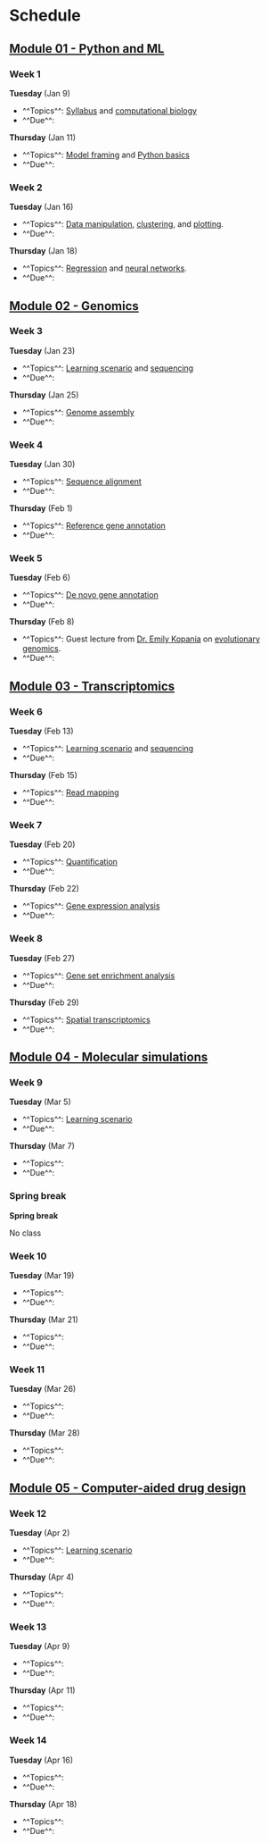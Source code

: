 # Schedule

## [Module 01 - Python and ML][module 01]

### Week 1

**Tuesday** (Jan 9)

-   ^^Topics^^: [Syllabus](/syllabus) and [computational biology](/modules/modeling/comp-bio)
-   ^^Due^^:

**Thursday** (Jan 11)

-   ^^Topics^^: [Model framing](/modules/modeling/model-framing) and [Python basics](/modules/modeling/python-basics)
-   ^^Due^^:

### Week 2

**Tuesday** (Jan 16)

-   ^^Topics^^: [Data manipulation](/modules/modeling/data-manipulation), [clustering](/modules/modeling/clustering), and [plotting](/modules/modeling/plotting).
-   ^^Due^^:

**Thursday** (Jan 18)

-   ^^Topics^^: [Regression](/modules/modeling/regression) and [neural networks](/modules/modeling/neural-networks).
-   ^^Due^^:

## [Module 02 - Genomics][module 02]

### Week 3

**Tuesday** (Jan 23)

-   ^^Topics^^: [Learning scenario](/modules/genomics/learning-scenario) and [sequencing](/modules/genomics/sequencing)
-   ^^Due^^:

**Thursday** (Jan 25)

-   ^^Topics^^: [Genome assembly](/modules/genomics/genome-assembly)
-   ^^Due^^:

### Week 4

**Tuesday** (Jan 30)

-   ^^Topics^^: [Sequence alignment](/modules/genomics/sequence-alignment)
-   ^^Due^^:

**Thursday** (Feb 1)

-   ^^Topics^^: [Reference gene annotation](/modules/genomics/ref-gene-annotation)
-   ^^Due^^:

### Week 5

**Tuesday** (Feb 6)

-   ^^Topics^^: [De novo gene annotation](/modules/genomics/de-novo-gene-annotation)
-   ^^Due^^:

**Thursday** (Feb 8)

-   ^^Topics^^: Guest lecture from [Dr. Emily Kopania](https://ekopania.github.io/) on [evolutionary genomics](/modules/genomics/evolutionary-genomics).
-   ^^Due^^:

## [Module 03 - Transcriptomics][module 03]

### Week 6

**Tuesday** (Feb 13)

-   ^^Topics^^: [Learning scenario](/modules/transcriptomics/learning-scenario) and [sequencing](/modules/transcriptomics/sequencing)
-   ^^Due^^:

**Thursday** (Feb 15)

-   ^^Topics^^: [Read mapping](/modules/transcriptomics/read-mapping)
-   ^^Due^^:

### Week 7

**Tuesday** (Feb 20)

-   ^^Topics^^: [Quantification](/modules/transcriptomics/quantification)
-   ^^Due^^:

**Thursday** (Feb 22)

-   ^^Topics^^: [Gene expression analysis](/modules/transcriptomics/gene-expression-analysis)
-   ^^Due^^:

### Week 8

**Tuesday** (Feb 27)

-   ^^Topics^^: [Gene set enrichment analysis](/modules/transcriptomics/gene-set-enrichment)
-   ^^Due^^:

**Thursday** (Feb 29)

-   ^^Topics^^: [Spatial transcriptomics](/modules/transcriptomics/spatial)
-   ^^Due^^:

## [Module 04 - Molecular simulations][module 04]

### Week 9

**Tuesday** (Mar 5)

-   ^^Topics^^: [Learning scenario](/modules/simulations/learning-scenario)
-   ^^Due^^:

**Thursday** (Mar 7)

-   ^^Topics^^:
-   ^^Due^^:

### Spring break

**Spring break**

No class

### Week 10

**Tuesday** (Mar 19)

-   ^^Topics^^:
-   ^^Due^^:

**Thursday** (Mar 21)

-   ^^Topics^^:
-   ^^Due^^:

### Week 11

**Tuesday** (Mar 26)

-   ^^Topics^^:
-   ^^Due^^:

**Thursday** (Mar 28)

-   ^^Topics^^:
-   ^^Due^^:

## [Module 05 - Computer-aided drug design][module 05]

### Week 12

**Tuesday** (Apr 2)

-   ^^Topics^^: [Learning scenario](/modules/cadd/learning-scenario)
-   ^^Due^^:

**Thursday** (Apr 4)

-   ^^Topics^^:
-   ^^Due^^:

### Week 13

**Tuesday** (Apr 9)

-   ^^Topics^^:
-   ^^Due^^:

**Thursday** (Apr 11)

-   ^^Topics^^:
-   ^^Due^^:

### Week 14

**Tuesday** (Apr 16)

-   ^^Topics^^:
-   ^^Due^^:

**Thursday** (Apr 18)

-   ^^Topics^^:
-   ^^Due^^:

<!-- LINKS -->

[module 01]: /modules/python-ml
[module 02]: /modules/genomics
[module 03]: /modules/transcriptomics
[module 04]: /modules/simulations
[module 05]: /modules/cadd
